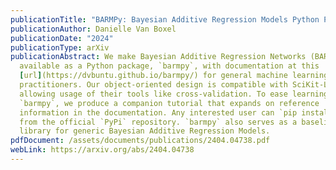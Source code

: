 ```yaml
---
publicationTitle: "BARMPy: Bayesian Additive Regression Models Python Package"
publicationAuthor: Danielle Van Boxel
publicationDate: "2024"
publicationType: arXiv
publicationAbstract: We make Bayesian Additive Regression Networks (BARN)
  available as a Python package, `barmpy`, with documentation at this
  [url](https://dvbuntu.github.io/barmpy/) for general machine learning
  practitioners. Our object-oriented design is compatible with SciKit-Learn,
  allowing usage of their tools like cross-validation. To ease learning to use
  `barmpy`, we produce a companion tutorial that expands on reference
  information in the documentation. Any interested user can `pip install barmpy`
  from the official `PyPi` repository. `barmpy` also serves as a baseline Python
  library for generic Bayesian Additive Regression Models.
pdfDocument: /assets/documents/publications/2404.04738.pdf
webLink: https://arxiv.org/abs/2404.04738
---
```

